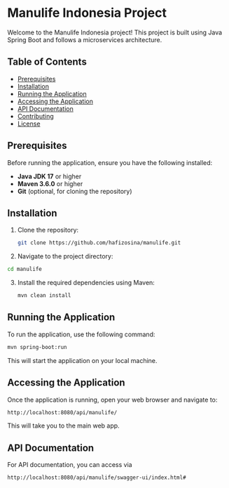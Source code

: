 # Manulife Indonesia Project

Welcome to the Manulife Indonesia project! This project is built using Java Spring Boot and follows a microservices architecture.

## Table of Contents
- [Prerequisites](#prerequisites)
- [Installation](#installation)
- [Running the Application](#running-the-application)
- [Accessing the Application](#accessing-the-application)
- [API Documentation](#api-documentation)
- [Contributing](#contributing)
- [License](#license)

## Prerequisites

Before running the application, ensure you have the following installed:
- **Java JDK 17** or higher
- **Maven 3.6.0** or higher
- **Git** (optional, for cloning the repository)

## Installation

1. Clone the repository:

   ```bash
   git clone https://github.com/hafizosina/manulife.git
   ```
2. Navigate to the project directory:
  ```bash
  cd manulife
  ```
3. Install the required dependencies using Maven:
   ```bash
   mvn clean install
   ```
## Running the Application

To run the application, use the following command:

   ```bash
  mvn spring-boot:run
   ```
This will start the application on your local machine.

## Accessing the Application

Once the application is running, open your web browser and navigate to:

```bash
http://localhost:8080/api/manulife/
```
This will take you to the main web app.

## API Documentation

For API documentation, you can access via
```bash
http://localhost:8080/api/manulife/swagger-ui/index.html#
```

